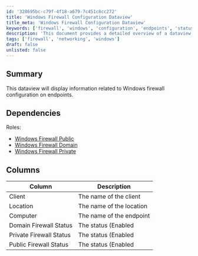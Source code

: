 ```yaml
---
id: '328695bc-c79f-4f18-a679-7c451c8cc272'
title: 'Windows Firewall Configuration Dataview'
title_meta: 'Windows Firewall Configuration Dataview'
keywords: ['firewall', 'windows', 'configuration', 'endpoints', 'status']
description: 'This document provides a detailed overview of a dataview that displays information related to the configuration of Windows firewall on endpoints, including the status of domain, private, and public firewalls.'
tags: ['firewall', 'networking', 'windows']
draft: false
unlisted: false
---
```

## Summary

This dataview will display information related to Windows firewall configuration on endpoints.

## Dependencies

Roles:  
- [Windows Firewall Public](<../roles/Windows Firewall Public.md>)  
- [Windows Firewall Domain](<../roles/Windows Firewall Domain.md>)  
- [Windows Firewall Private](<../roles/Windows Firewall Private.md>)  

## Columns

| Column                     | Description                                                                  |
|---------------------------|------------------------------------------------------------------------------|
| Client                     | The name of the client                                                       |
| Location                   | The name of the location                                                     |
| Computer                   | The name of the endpoint                                                     |
| Domain Firewall Status     | The status (Enabled|Disabled) for the "Domain" network firewall             |
| Private Firewall Status    | The status (Enabled|Disabled) for the "Private" network firewall            |
| Public Firewall Status     | The status (Enabled|Disabled) for the "Public" network firewall             |














